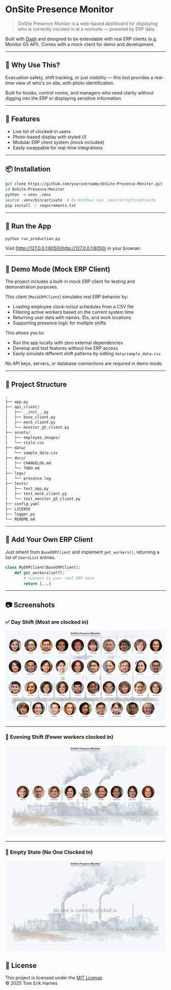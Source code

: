 # OnSite Presence Monitor

> OnSite Presence Monitor is a web-based dashboard for displaying who is currently clocked in at a worksite — powered by ERP data.

Built with [Dash](https://dash.plotly.com/) and designed to be extendable with real ERP clients (e.g. Monitor G5 API). Comes with a mock client for demo and development.

---

## 🤔 Why Use This?

Evacuation safety, shift tracking, or just visibility — this tool provides a real-time view of who's on site, with photo identification.

Built for kiosks, control rooms, and managers who need clarity without digging into the ERP or displaying sensitive information.

---

## 🚀 Features

- Live list of clocked-in users
- Photo-based display with styled UI
- Modular ERP client system (mock included)
- Easily swappable for real-time integrations

---

## 📦 Installation

```bash
git clone https://github.com/yourusername/OnSite-Presence-Monitor.git
cd OnSite-Presence-Monitor
python -m venv .venv
source .venv/bin/activate  # On Windows use .venv\Scripts\activate
pip install -r requirements.txt
```

---

## 🧪 Run the App

```bash
python run_production.py
```

Visit [http://127.0.0.1:8050](http://127.0.0.1:8050) in your browser.

---

## 🧰 Demo Mode (Mock ERP Client)

The project includes a built-in mock ERP client for testing and demonstration purposes.

This client (`MockERPClient`) simulates real ERP behavior by:
- Loading employee clock-in/out schedules from a CSV file
- Filtering active workers based on the current system time
- Returning user data with names, IDs, and work locations
- Supporting presence logic for multiple shifts

This allows you to:
- Run the app locally with zero external dependencies
- Develop and test features without live ERP access
- Easily simulate different shift patterns by editing `data/sample_data.csv`

No API keys, servers, or database connections are required in demo mode.

---

## 📁 Project Structure

```
.
├── app.py
├── api_client/
│   ├── __init__.py
│   ├── base_client.py
│   ├── mock_client.py
│   └── monitor_g5_client.py
├── assets/
│   ├── employee_images/
│   └── style.css
├── data/
│   └── sample_data.csv
├── docs/
│   ├── CHANGELOG.md
│   └── TODO.md
├── logs/
│   └── presence.log
├── tests/
│   ├── test_app.py
│   ├── test_mock_client.py
│   └── test_monitor_g5_client.py
├── config.yaml
├── LICENSE
├── logger.py
└── README.md
```

---

## 🧩 Add Your Own ERP Client

Just inherit from `BaseERPClient` and implement `get_workers()`, returning a list of `UsersList` entries.

```python
class MyERPClient(BaseERPClient):
    def get_workers(self):
        # connect to your real ERP here
        return [...]
```

---

## 📷 Screenshots

### ✅ Day Shift (Most are clocked in)
![Day Shift](assets/screenshots/onsite-day-shift.png)

---

### 🌆 Evening Shift (Fewer workers clocked in)
![Evening Shift](assets/screenshots/onsite-evening-shift.png)

---

### 🚨 Empty State (No One Clocked In)
![Empty State](assets/screenshots/onsite-empty-state.png)

## 📝 License

This project is licensed under the [MIT License](LICENSE).  
© 2025 Tom Erik Harnes